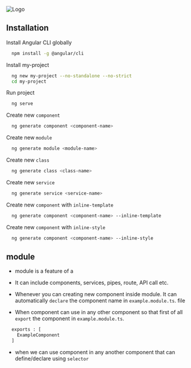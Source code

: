 


![Logo](https://angular.io/assets/images/logos/angular/logo-nav@2x.png)

## Installation

Install Angular CLI globally

```bash
  npm install -g @angular/cli
```

Install my-project

```bash
  ng new my-project --no-standalone --no-strict
  cd my-project
```

Run project

```bash
  ng serve
```

Create new `component`

```bash
  ng generate component <component-name>
```

Create new `module`

```bash
  ng generate module <module-name>
```

Create new `class`

```bash
  ng generate class <class-name>
```

Create new `service`

```bash
  ng generate service <service-name>
```

Create new `component` with `inline-template`

```bash
  ng generate component <component-name> --inline-template
```

Create new `component` with `inline-style`

```bash
  ng generate component <component-name> --inline-style
```

## module

* module is a feature of a 

* It can include components, services, pipes, route, API call etc.

* Whenever you can creating new component inside module. It can automatically `declare` the component name in `example.module.ts`. file 

* When component can use in any other component so that first of all `export` the component in  `example.module.ts`.



```bash
  exports : [
    ExampleComponent
  ]
```

* when we can use component in any another component that can define/declare using  `selector`
